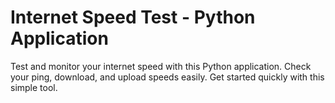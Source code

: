 # Internet Speed Test - Python Application

Test and monitor your internet speed with this Python application. Check your ping, download, and upload speeds easily. Get started quickly with this simple tool.



